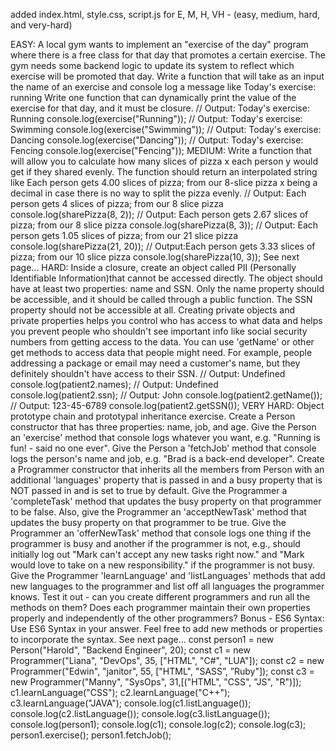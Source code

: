 added index.html, style.css, script.js for E, M, H, VH - (easy, medium, hard, and very-hard) 

EASY:
A local gym wants to implement an "exercise of the day" program where there is a free class for that day that promotes a certain exercise. The gym needs some backend logic to update its system to reflect which exercise will be promoted that day. Write a function that will take as an input the name of an exercise and console log a message like Today's exercise: running
 Write one function that can dynamically print the value of the exercise for that day, and it must be closure.
// Output: Today's exercise: Running
  console.log(exercise("Running")); 
// Output: Today's exercise: Swimming
  console.log(exercise("Swimming"));
// Output: Today's exercise: Dancing
  console.log(exercise("Dancing")); 
// Output: Today's exercise: Fencing
  console.log(exercise("Fencing")); 
MEDIUM: 
Write a function that will allow you to calculate how many slices of pizza x each person y would get if they shared evenly. The function should return an interpolated string like Each person gets 4.00 slices of pizza; from our 8-slice pizza x being a decimal in case there is no way to split the pizza evenly.
// Output: Each person gets 4 slices of pizza; from our 8 slice pizza
  console.log(sharePizza(8, 2)); 
// Output: Each person gets 2.67 slices of pizza; from our 8 slice pizza
  console.log(sharePizza(8, 3)); 
// Output: Each person gets 1.05 slices of pizza; from our 21 slice pizza
  console.log(sharePizza(21, 20));
// Output:Each person gets 3.33 slices of pizza; from our 10 slice pizza
  console.log(sharePizza(10, 3)); 
See next page...
HARD:
Inside a closure, create an object called PII (Personally Identifiable Information)that cannot be accessed directly. The object should have at least two properties: name and SSN. Only the name property should be accessible, and it should be called through a public function. The SSN property should not be accessible at all. Creating private objects and private properties helps you control who has access to what data and helps you prevent people who shouldn't see important info like social security numbers from getting access to the data. You can use 'getName' or other get methods to access data that people might need. For example, people addressing a package or email may need a customer's name, but they definitely shouldn't have access to their SSN.
// Output: Undefined
  console.log(patient2.names); 
// Output: Undefined
  console.log(patient2.ssn); 
// Output: John
  console.log(patient2.getName());
// Output: 123-45-6789
  console.log(patient2.getSSN()); 
VERY HARD: 
Object prototype chain and prototypal inheritance exercise.
Create a Person constructor that has three properties: name, job, and age.
Give the Person an 'exercise' method that console logs whatever you want, e.g. "Running is fun! - said no one ever".
Give the Person a 'fetchJob' method that console logs the person's name and job, e.g. "Brad is a back-end developer".
Create a Programmer constructor that inherits all the members from Person with an additional 'languages' property that is passed in and a busy property that is NOT passed in and is set to true by default.
Give the Programmer a 'completeTask' method that updates the busy property on that programmer to be false. Also, give the Programmer an 'acceptNewTask' method that updates the busy property on that programmer to be true.
Give the Programmer an 'offerNewTask' method that console logs one thing if the programmer is busy and another if the programmer is not, e.g., should initially log out "Mark can't accept any new tasks right now." and "Mark would love to take on a new responsibility." if the programmer is not busy.
Give the Programmer 'learnLanguage' and 'listLanguages' methods that add new languages to the programmer and list off all languages the programmer knows.
Test it out - can you create different programmers and run all the methods on them? Does each programmer maintain their own properties properly and independently of the other programmers? Bonus - ES6 Syntax: Use ES6 Syntax in your answer. Feel free to add new methods or properties to incorporate the syntax.
See next page...
const person1 = new Person("Harold", "Backend Engineer", 20);
const c1 = new Programmer("Liana", "DevOps", 35, ["HTML", "C#", "LUA"]);
const c2 = new Programmer("Edwin", "janitor", 55, ["HTML", "SASS”, ”Ruby"]);
const c3 = new Programmer("Manny", "SysOps", 31,[("HTML", "CSS", "JS", "R")]);
c1.learnLanguage("CSS");
c2.learnLanguage("C++");
c3.learnLanguage("JAVA");
console.log(c1.listLanguage());
console.log(c2.listLanguage());
console.log(c3.listLanguage());
console.log(person1);
console.log(c1);
console.log(c2);
console.log(c3);
person1.exercise();
person1.fetchJob();
